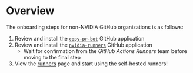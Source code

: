 # Overview

The onboarding steps for non-NVIDIA GitHub organizations is as follows:

1. Review and install the [`copy-pr-bot`](../applications/copy-pr-bot/index.md) GitHub application
2. Review and install the [`nvidia-runners`](../applications/nvidia-runners/index.md) GitHub application
   - Wait for confirmation from the _GitHub Actions Runners_ team before moving to the final step
3. View the [runners](../runners/index.md) page and start using the self-hosted runners!
